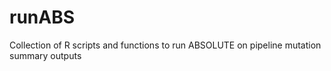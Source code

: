 # runABS
Collection of R scripts and functions to run ABSOLUTE on pipeline mutation summary outputs
